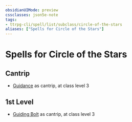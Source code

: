```yaml
---
obsidianUIMode: preview
cssclasses: json5e-note
tags:
- ttrpg-cli/spell/list/subclass/circle-of-the-stars
aliases: ["Spells for Circle of the Stars"]
---
```

# Spells for Circle of the Stars

## Cantrip

- [Guidance](guidance-xphb "XPHB") as cantrip, at class level 3

## 1st Level

- [Guiding Bolt](guiding-bolt-xphb "XPHB") as cantrip, at class level 3